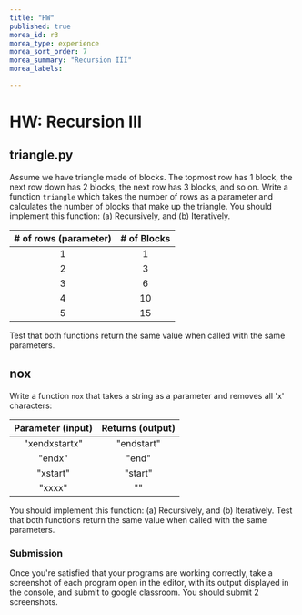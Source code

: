 ```yaml
---
title: "HW"
published: true
morea_id: r3
morea_type: experience
morea_sort_order: 7
morea_summary: "Recursion III"
morea_labels:

---
```

# HW: Recursion III

<!--In this practice HW you will create 2 programs that take code we've previously written for other PHWs and turn them into functions.-->

<!--{% include wod-times.html Rx="<15 min" Av="15-30 min" Sd="30-45 min" DNF="45+ min" %}-->

## triangle.py

Assume we have triangle made of blocks. The topmost row has 1 block, the next row down has 2 blocks, the next row has 3 blocks, and so on. Write a function `triangle` which takes the number of rows as a parameter and calculates the number of blocks that make up the triangle. You should implement this function: (a) Recursively, and (b) Iteratively.

| **# of rows (parameter)** | **# of Blocks** |
|:---:|:---:|
| 1 | 1 |
| 2 | 3 |
| 3 | 6 |
| 4 | 10 |
| 5 | 15 |

Test that both functions return the same value when called with the same parameters. 

## nox

Write a function `nox` that takes a string as a parameter and removes all 'x' characters:

| **Parameter (input)** | **Returns (output)** |
|:---:|:---:|
| "xendxstartx" | "endstart" |
| "endx" | "end" |
| "xstart" | "start" |
| "xxxx" | "" |

You should implement this function: (a) Recursively, and (b) Iteratively. Test that both functions return the same value when called with the same parameters. 

<!--## Demonstration

Once you've finished doing the HW a single time, you can watch me do it:

{% include youtube.html id="nTb-SeIGMCM" %}

### Solution for `text_steps` loop:
    def step_loop(txt):
	    for i in range(len(txt)):
		    print(txt[i:])

{% include wod-warning.html %}-->

### Submission

Once you're satisfied that your programs are working correctly, take a screenshot of each program open in the editor, with its output displayed in the console, and submit to google classroom. You should submit 2 screenshots.
